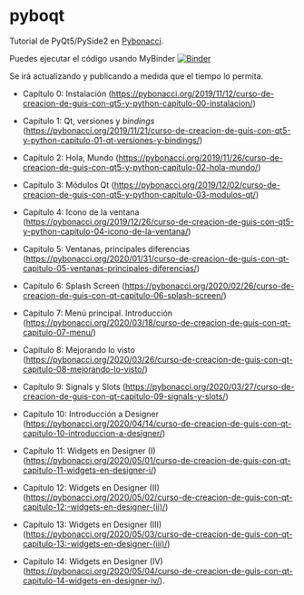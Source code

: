 # pyboqt
Tutorial de PyQt5/PySide2 en [Pybonacci](https://pybonacci.org).

Puedes ejecutar el código usando MyBinder [![Binder](https://mybinder.org/badge_logo.svg)](https://mybinder.org/v2/gh/kikocorreoso/pyboqt/master?urlpath=%2Fdesktop)

Se irá actualizando y publicando a medida que el tiempo 
lo permita.

* Capítulo 0: Instalación (https://pybonacci.org/2019/11/12/curso-de-creacion-de-guis-con-qt5-y-python-capitulo-00-instalacion/)

* Capítulo 1: Qt, versiones y *bindings* (https://pybonacci.org/2019/11/21/curso-de-creacion-de-guis-con-qt5-y-python-capitulo-01-qt-versiones-y-bindings/)

* Capítulo 2: Hola, Mundo (https://pybonacci.org/2019/11/26/curso-de-creacion-de-guis-con-qt5-y-python-capitulo-02-hola-mundo/)

* Capítulo 3: Módulos Qt (https://pybonacci.org/2019/12/02/curso-de-creacion-de-guis-con-qt5-y-python-capitulo-03-modulos-qt/)

* Capítulo 4: Icono de la ventana (https://pybonacci.org/2019/12/26/curso-de-creacion-de-guis-con-qt5-y-python-capitulo-04-icono-de-la-ventana/)

* Capítulo 5: Ventanas, principales diferencias (https://pybonacci.org/2020/01/31/curso-de-creacion-de-guis-con-qt-capitulo-05-ventanas-principales-diferencias/)

* Capítulo 6: Splash Screen (https://pybonacci.org/2020/02/26/curso-de-creacion-de-guis-con-qt-capitulo-06-splash-screen/)

* Capítulo 7: Menú principal. Introducción (https://pybonacci.org/2020/03/18/curso-de-creacion-de-guis-con-qt-capitulo-07-menu/)

* Capítulo 8: Mejorando lo visto (https://pybonacci.org/2020/03/26/curso-de-creacion-de-guis-con-qt-capitulo-08-mejorando-lo-visto/)

* Capítulo 9: Signals y Slots (https://pybonacci.org/2020/03/27/curso-de-creacion-de-guis-con-qt-capitulo-09-signals-y-slots/)

* Capítulo 10: Introducción a Designer (https://pybonacci.org/2020/04/14/curso-de-creacion-de-guis-con-qt-capitulo-10-introduccion-a-designer/)

* Capítulo 11: Widgets en Designer (I) (https://pybonacci.org/2020/05/01/curso-de-creacion-de-guis-con-qt-capitulo-11-widgets-en-designer-i/)

* Capítulo 12: Widgets en Designer (II) (https://pybonacci.org/2020/05/02/curso-de-creacion-de-guis-con-qt-capitulo-12:-widgets-en-designer-(ii)/)

* Capítulo 13: Widgets en Designer (III) (https://pybonacci.org/2020/05/03/curso-de-creacion-de-guis-con-qt-capitulo-13:-widgets-en-designer-(iii)/)

* Capítulo 14: Widgets en Designer (IV) (https://pybonacci.org/2020/05/04/curso-de-creacion-de-guis-con-qt-capitulo-14-widgets-en-designer-iv/).
